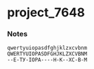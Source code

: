 # project_7648


### Notes
```
qwertyuiopasdfghjklzxcvbnm
QWERTYUIOPASDFGHJKLZXCVBNM
--Е-ТУ-ІОРА----Н-К--ХС-В-М
```
